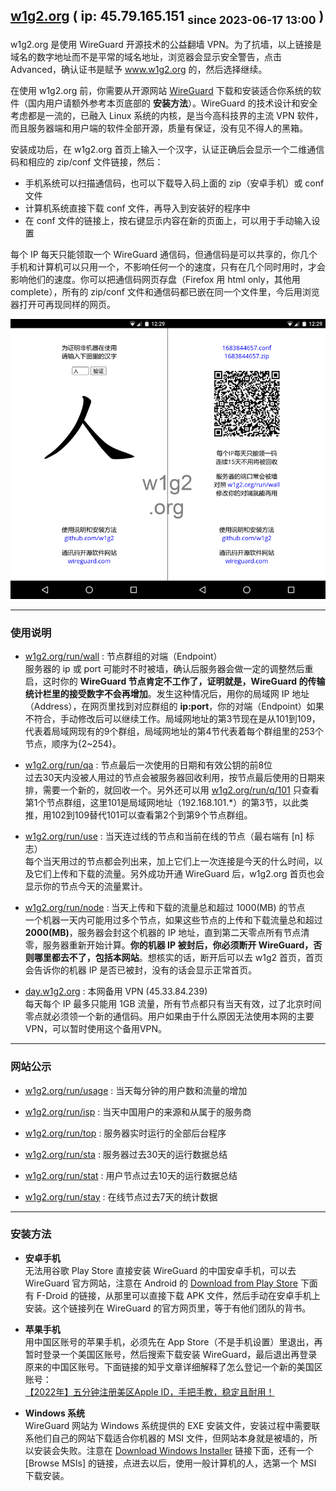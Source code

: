 <!---
- 👋 Hi, I’m @w1g2
- 👀 I’m interested in ...
- 🌱 I’m currently learning ...
- 💞️ I’m looking to collaborate on ...
- 📫 How to reach me ...


w1g2/w1g2 is a ✨ special ✨ repository because its `README.md` (this file) appears on your GitHub profile.
You can click the Preview link to take a look at your changes.
--->


[w1g2.org]: https://45.79.165.151 "w1g2.org"
[w1g2.org/run/wall]: https://45.79.165.151/run/wall "w1g2.org/run/wall"
[w1g2.org/run/qa]: https://45.79.165.151/run/qa "w1g2.org/run/qa"
[w1g2.org/run/q/101]: https://45.79.165.151/run/q/101 "w1g2.org/run/q/101"
[w1g2.org/run/use]: https://45.79.165.151/run/use "w1g2.org/run/use"
[w1g2.org/run/node]: https://45.79.165.151/run/node "w1g2.org/run/node"
[w1g2.org/run/usage]: https://45.79.165.151/run/usage "w1g2.org/run/usage"
[w1g2.org/run/isp]: https://45.79.165.151/run/isp "w1g2.org/run/isp"
[w1g2.org/run/top]: https://45.79.165.151/run/top "w1g2.org/run/top"
[w1g2.org/run/sta]: https://45.79.165.151/run/sta "w1g2.org/run/sta"
[w1g2.org/run/stat]: https://45.79.165.151/run/stat "w1g2.org/run/stat"
[w1g2.org/run/stay]: https://45.79.165.151/run/stay "w1g2.org/run/stay"
[day.w1g2.org]: https://day.w1g2.org "day.w1g2.org"
[wireguard]: https://wireguard.com/install "wireguard.com/install"

## [w1g2.org][] ( ip: 45.79.165.151 <sub>since 2023-06-17 13:00</sub> )
w1g2.org 是使用 WireGuard 开源技术的公益翻墙 VPN。为了抗墙，以上链接是域名的数字地址而不是平常的域名地址，浏览器会显示安全警告，点击 Advanced，确认证书是赋予 www.w1g2.org 的，然后选择继续。

在使用 w1g2.org 前，你需要从开源网站 [WireGuard][] 下载和安装适合你系统的软件（国内用户请额外参考本页底部的 __安装方法__）。WireGuard 的技术设计和安全考虑都是一流的，已融入 Linux 系统的内核，是当今高科技界的主流 VPN 软件，而且服务器端和用户端的软件全部开源，质量有保证，没有见不得人的黑箱。

安装成功后，在 w1g2.org 首页上输入一个汉字，认证正确后会显示一个二维通信码和相应的 zip/conf 文件链接，然后：
* 手机系统可以扫描通信码，也可以下载导入码上面的 zip（安卓手机）或 conf 文件
* 计算机系统直接下载 conf 文件，再导入到安装好的程序中
* 在 conf 文件的链接上，按右键显示内容在新的页面上，可以用于手动输入设置

每个 IP 每天只能领取一个 WireGuard 通信码，但通信码是可以共享的，你几个手机和计算机可以只用一个，不影响任何一个的速度，只有在几个同时用时，才会影响他们的速度。你可以把通信码网页存盘（Firefox 用 html only，其他用 complete），所有的 zip/conf 文件和通信码都已嵌在同一个文件里，今后用浏览器打开可再现同样的网页。

![w1g2](w1g2.png "w1g2.png")


---
### 使用说明
* [w1g2.org/run/wall][] : 节点群组的对端（Endpoint） <br/>
服务器的 ip 或 port 可能时不时被墙，确认后服务器会做一定的调整然后重启，这时你的 __WireGuard 节点肯定不工作了，证明就是，WireGuard 的传输统计栏里的接受数字不会再增加__。发生这种情况后，用你的局域网 IP 地址（Address），在网页里找到对应群组的 __ip:port__，你的对端（Endpoint）如果不符合，手动修改后可以继续工作。局域网地址的第3节现在是从101到109，代表着局域网现有的9个群组，局域网地址的第4节代表着每个群组里的253个节点，顺序为{2~254}。

* [w1g2.org/run/qa][] : 节点最后一次使用的日期和有效公钥的前8位 <br/>
过去30天内没被人用过的节点会被服务器回收利用，按节点最后使用的日期来排，需要一个新的，就回收一个。另外还可以用 [w1g2.org/run/q/101][] 只查看第1个节点群组，这里101是局域网地址（192.168.101.*）的第3节，以此类推，用102到109替代101可以查看第2个到第9个节点群组。

* [w1g2.org/run/use][] : 当天连过线的节点和当前在线的节点（最右端有 [n] 标志） <br/>
每个当天用过的节点都会列出来，加上它们上一次连接是今天的什么时间，以及它们上传和下载的流量。另外成功开通 WireGuard 后，w1g2.org 首页也会显示你的节点今天的流量累计。

* [w1g2.org/run/node][] : 当天上传和下载的流量总和超过 1000(MB) 的节点 <br/>
一个机器一天内可能用过多个节点，如果这些节点的上传和下载流量总和超过 __2000(MB)__，服务器会封这个机器的 IP 地址，直到第二天零点所有节点清零，服务器重新开始计算。__你的机器 IP 被封后，你必须断开 WireGuard，否则哪里都去不了，包括本网站__。想核实的话，断开后可以去 w1g2 首页，首页会告诉你的机器 IP 是否已被封，没有的话会显示正常首页。

* [day.w1g2.org][] : 本网备用 VPN (45.33.84.239) <br/>
每天每个 IP 最多只能用 1GB 流量，所有节点都只有当天有效，过了北京时间零点就必须领一个新的通信码。用户如果由于什么原因无法使用本网的主要VPN，可以暂时使用这个备用VPN。


---
### 网站公示
* [w1g2.org/run/usage][] : 当天每分钟的用户数和流量的增加

* [w1g2.org/run/isp][] : 当天中国用户的来源和从属于的服务商

* [w1g2.org/run/top][] : 服务器实时运行的全部后台程序

* [w1g2.org/run/sta][] : 服务器过去30天的运行数据总结

* [w1g2.org/run/stat][] : 用户节点过去10天的运行数据总结

* [w1g2.org/run/stay][] : 在线节点过去7天的统计数据


---
### 安装方法
* __安卓手机__ <br/>
无法用谷歌 Play Store 直接安装 WireGuard 的中国安卓手机，可以去 WireGuard 官方网站，注意在 Android 的 [Download from Play Store][wireguard] 下面有 F-Droid 的链接，从那里可以直接下载 APK 文件，然后手动在安卓手机上安装。这个链接列在 WireGuard 的官方网页里，等于有他们团队的背书。

* __苹果手机__ <br/>
用中国区账号的苹果手机，必须先在 App Store（不是手机设置）里退出，再暂时登录一个美国区账号，然后搜索下载安装 WireGuard，最后退出再登录原来的中国区账号。下面链接的知乎文章详细解释了怎么登记一个新的美国区账号： <br/>
[【2022年】五分钟注册美区Apple ID，手把手教，稳定且耐用！](https://zhuanlan.zhihu.com/p/367821925)

* __Windows 系统__ <br/>
WireGuard 网站为 Windows 系统提供的 EXE 安装文件，安装过程中需要联系他们自己的网站下载适合你机器的 MSI 文件，但网站本身就是被墙的，所以安装会失败。注意在 [Download Windows Installer][wireguard] 链接下面，还有一个 [Browse MSIs] 的链接，点进去以后，使用一般计算机的人，选第一个 MSI 下载安装。
